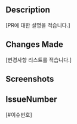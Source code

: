 ## Description
[PR에 대한 설명을 적습니다.]

## Changes Made
[변경사항 리스트를 적습니다.]

## Screenshots

## IssueNumber
[#이슈번호]
